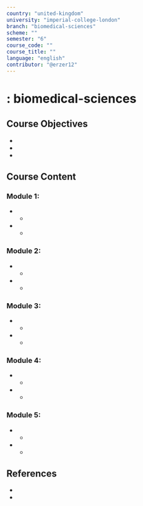 ```yaml
---
country: "united-kingdom"
university: "imperial-college-london"
branch: "biomedical-sciences"
scheme: ""
semester: "6"
course_code: ""
course_title: ""
language: "english"
contributor: "@erzer12"
---
```

# : biomedical-sciences

## Course Objectives
* 
* 
* 

## Course Content
### Module 1: 
* 
  - 
* 
  - 

### Module 2: 
* 
  - 
* 
  - 

### Module 3: 
* 
  - 
* 
  - 

### Module 4: 
* 
  - 
* 
  - 

### Module 5: 
* 
  - 
* 
  - 

## References
* 
* 
